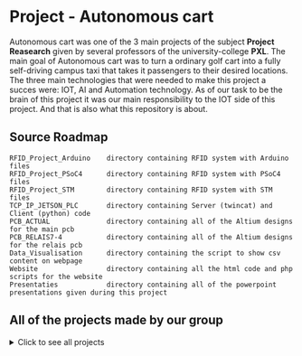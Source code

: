 # Project - Autonomous cart

Autonomous cart was one of the 3 main projects of the subject **Project Reasearch** given by several professors of the university-college **PXL**. The main goal of Autonomous cart was to turn a ordinary golf cart into a fully self-driving campus taxi that takes it passengers to their desired locations. The three main technologies that were needed to make this project a succes were: IOT, AI and Automation technology. As of our task to be the brain of this project it was our main responsibility to the IOT side of this project. And that is also what this repository is about.  


## Source Roadmap

```
RFID_Project_Arduino    directory containing RFID system with Arduino files
RFID_Project_PSoC4      directory containing RFID system with PSoC4 files
RFID_Project_STM        directory containing RFID system with STM files
TCP_IP_JETSON_PLC       directory containing Server (twincat) and Client (python) code
PCB_ACTUAL              directory containing all of the Altium designs for the main pcb
PCB_RELAIS7-4           directory containing all of the Altium designs for the relais pcb
Data_Visualisation      directory containing the script to show csv content on webpage
Website                 directory containing all the html code and php scripts for the website
Presentaties            directory containing all of the powerpoint presentations given during this project
```

## All of the projects made by our group
<details>
<summary>Click to see all projects</summary> 
  
## RFID project with Arduino

<details>
<summary>Click to expand the RFID project with Arduino</summary> 

**Poject requirements**
* Jumper wires
* RFID-RC522
* RFID tags
* IIC LCD-Display
* Buzzer module
* RGB led
* Breadboard
* Arduino IDE
* Arduino

**Step by step guide**
* Open the Arduino IDE. 
* Plug in your Arduino Nano (used by me) in your laptop.
* Start making your circuit (open my schematic).
* Copy and paste the my .ino code in your IDE.
* Look if you have the right board selected.
* Also select the right serial COM port your Arduino is connected to.
* Upload the code into your Arduino and it should work.

**Note:**
 You have to change the UID of mine tag to the UID of your tag.
To know this UID open one of the simple RFID-RC522 reading examples in the Arduino IDE.
</details>  

## RFID project with PSoC4

<details>
<summary>Click to expand the RFID project with PSoC4</summary> 
 
 **Poject requirements**
* Jumper wires
* RFID-RC522
* RFID tags
* IIC LCD-Display
* Buzzer module
* RGB led
* Breadboard
* PSoC Creator 4.2
* PSoC 4

**Step by step guide**
* Open the PSoC Creator 4.2 download available at the official cypress site. 
* Import my project in the ide.
* If you are using a different PSoC you might have to change the target device and pin settings.
* Plug in your PSoC 4 (used by me) in your laptop.
* Start making your circuit.
* Clean and build the project once.
* Upload the code into your PSoC 4 and it should work.

**Note:**
 This code is made to work with any **RFID-tag** it just detects wheter any tag is detected by the reader or not.
 With some minimal chnages to the code you can make it work for any specific tag.
</details> 

## RFID project with STM

<details>
<summary>Click to expand the RFID project with STM</summary> 
 
 **Poject requirements**
* Jumper wires
* RFID-RC522
* RFID tags
* IIC LCD-Display
* Breadboard
* STMCubeIDE 1.3.0
* STM32xxxx µController

**Step by step guide**
* Open the  STMCubeIDE 1.3.0 download available at the official st.com site. 
* Import my project in the ide.
* If you are using a different STM you might have to change the target device and pin settings.
* Plug in your PSoC 4 (used by me) in your laptop.
* Start making your circuit.
* Clean and build the project once.
* Upload the code into your PSoC 4 and it should work.

</details> 

## TCP-IP communication between Jetson and PLC

<details>
<summary>Click to expand the TCP-IP communication between Jetson and PLCs</summary> 
  
</details> 

## PCB design using Altium

<details>
<summary>Click to read details about the PCB design using Altium</summary> 
  
</details> 

## Data visualisation

<details>
<summary>Click to expand the Data visualisation project</summary> 
  
</details> 

## Website

<details>
<summary>Click to expand the Website details</summary> 
  
</details> 


</details> 

